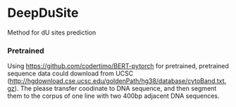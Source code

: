 # DeepDuSite
Method for dU sites prediction
### Pretrained
Using https://github.com/codertimo/BERT-pytorch for pretrained, pretrained sequence data could download from UCSC (http://hgdownload.cse.ucsc.edu/goldenPath/hg38/database/cytoBand.txt.gz). The please transfer coodinate to DNA sequence, and then segment them to the corpus of one line with two 400bp adjacent DNA sequences.
